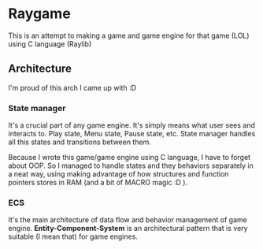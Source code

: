 # Raygame

This is an attempt to making a game and game engine for that game (LOL) using C language (Raylib)

## Architecture
I'm proud of this arch I came up with :D

### State manager
It's a crucial part of any game engine. It's simply means what user sees and interacts to. Play state, Menu state, Pause state, etc. State manager handles all this states and transitions between them.

Because I wrote this game/game engine using C language, I have to forget about OOP. So I managed to handle states and they behaviors separately in a neat way, using making advantage of how structures and function pointers stores in RAM (and a bit of MACRO magic :D ).

### ECS
It's the main architecture of data flow and behavior management of game engine. **Entity-Component-System** is an architectural pattern that is very suitable (I mean that) for game engines. 